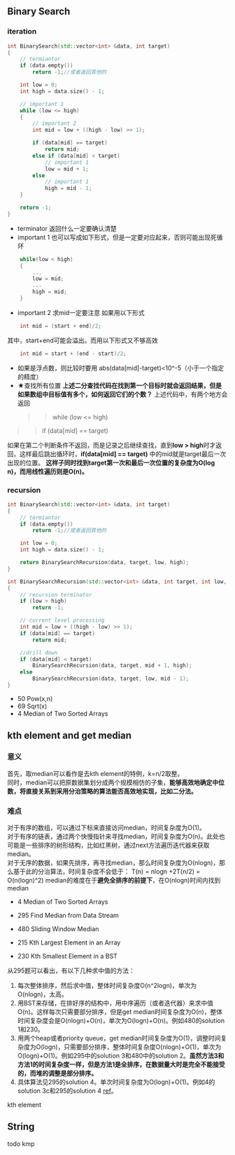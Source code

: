 ## Binary Search

### iteration

```cpp
int BinarySearch(std::vector<int> &data, int target)
{
    // termiantor
    if (data.empty())
        return -1;//或者返回其他的

    int low = 0;
    int high = data.size() - 1;

    // important 1
    while (low <= high)
    {
        // important 2
        int mid = low + ((high - low) >> 1);

        if (data[mid] == target)
            return mid;
        else if (data[mid] < target)
            // important 1
            low = mid + 1;
        else
            // important 1
            high = mid - 1;
    }

    return -1;
}
```

-   terminator 返回什么一定要确认清楚
-   important 1 也可以写成如下形式，但是一定要对应起来，否则可能出现死循环

```cpp
    while(low < high)
    {
        ...
        low = mid;
        ...
        high = mid;
    }
```

-   important 2 求mid一定要注意
    如果用以下形式

```cpp
    int mid = (start + end)/2;
```

其中，start+end可能会溢出。而用以下形式又不够高效

```cpp
    int mid = start + (end - start)/2;
```

-   如果是浮点数，则比较时要用 abs(data[mid]-target)&lt;10^-5（小于一个指定的精度）
-   ★查找所有位置
    **上述二分查找代码在找到第一个目标时就会返回结果，但是如果数组中目标值有多个，如何返回它们的个数？** 上述代码中，有两个地方会返回
    > > while (low &lt;= high)

> > if (data[mid] == target)

如果在第二个判断条件不返回，而是记录之后继续查找，直到**low > high**时才返回，这样最后跳出循环时，**if(data[mid] == target)** 中的mid就是target最后一次出现的位置。
**这样子同时找到target第一次和最后一次位置的复杂度为O(log n)，而用线性遍历则是O(n)。**

### recursion

```cpp
int BinarySearch(std::vector<int> &data, int target)
{
    // termiantor
    if (data.empty())
        return -1;//或者返回其他的

    int low = 0;
    int high = data.size() - 1;

    return BinarySearchRecursion(data, target, low, high);
}

int BinarySearchRecursion(std::vector<int> &data, int target, int low, int high)
{
    // recursion terminator
    if (low > high)
        return -1;

    // current level processing
    int mid = low + ((high - low) >> 1);
    if (data[mid] == target)
        return mid;

    //drill down
    if (data[mid] < target)
        BinarySearchRecursion(data, target, mid + 1, high);
    else
        BinarySearchRecursion(data, target, low, mid - 1);
}
```

-   50 Pow(x,n)
-   69 Sqrt(x)
-   4 Median of Two Sorted Arrays

## kth element and get median

### 意义

首先，取median可以看作是去kth element的特例，k=n/2取整。  
同时，median可以把原数据集划分成两个规模相仿的子集，**能够高效地确定中位数，将直接关系到采用分治策略的算法能否高效地实现，比如二分法。**

### 难点

对于有序的数组，可以通过下标来直接访问median，时间复杂度为O(1)。  
对于有序的链表，通过两个快慢指针来寻找median，时间复杂度为O(n)。此处也可能是一些排序的树形结构，比如红黑树，通过next方法遍历迭代器来获取median。  
对于无序的数据，如果先排序，再寻找median，那么时间复杂度为O(nlogn)，那么基于此的分治算法，时间复杂度不会低于：
T(n) = nlogn +2T(n/2) = O(n(logn)^2)
median的难度在于**避免全排序的前提下**，在O(nlogn)时间内找到median  

-   4 Median of Two Sorted Arrays  
-   295 Find Median from Data Stream 
-   480	Sliding Window Median

-   215 Kth Largest Element in an Array
-   230 Kth Smallest Element in a BST 

从295题可以看出，有以下几种求中值的方法：  
1. 每次整体排序，然后求中值，整体时间复杂度O(n^2logn)，单次为O(nlogn)，太高。  
2. 用BST来存储，在排好序的结构中，用中序遍历（或者迭代器）来求中值O(n)。这样每次只需要部分排序，但是get median时间复杂度为O(n)，整体时间复杂度会是O(nlogn)+O(n)，单次为O(logn)+O(n)。例如480的solution 1和230。  
3. 用两个heap或者priority queue，get median时间复杂度为O(1)，调整时间复杂度为O(logn)，只需要部分排序，整体时间复杂度O(nlogn)+O(1)，单次为O(logn)+O(1)。例如295中的solution 3和480中的solution 2。**虽然方法3和方法1的时间复杂度一样，但是方法1是全排序，在数据量大时是完全不能接受的，而堆的调整是部分排序。**  
4. 具体算法见295的solution 4。单次时间复杂度为O(logn)+O(1)。例如4的solution 3c和295的solution 4 [ref](https://leetcode.com/problems/find-median-from-data-stream/solution/)。  


kth element

## String

todo
kmp
